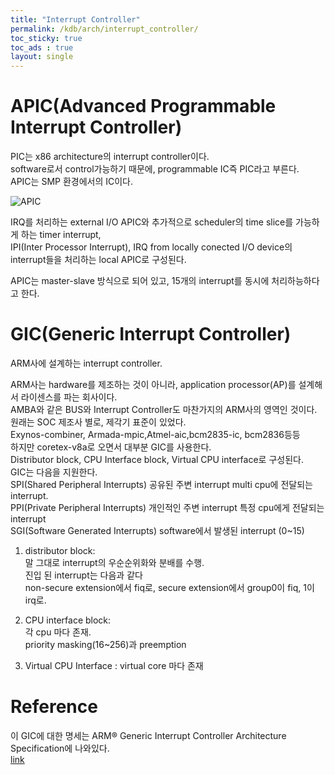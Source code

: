 ```yaml
---
title: "Interrupt Controller"
permalink: /kdb/arch/interrupt_controller/
toc_sticky: true
toc_ads : true
layout: single
---
```

# APIC(Advanced Programmable Interrupt Controller)
PIC는 x86 architecture의 interrupt controller이다.   
software로서 control가능하기 때문에, programmable IC즉 PIC라고 부른다.   
APIC는 SMP 환경에서의 IC이다.   

![APIC](https://devdevil1901.github.io/assets/images/arch_ic_1_apic.png)

IRQ를 처리하는 external I/O APIC와 추가적으로 scheduler의 time slice를 가능하게 하는 timer interrupt,      
IPI(Inter Processor Interrupt), IRQ from locally conected I/O device의 interrupt들을 처리하는 local APIC로 구성된다.   

APIC는 master-slave 방식으로 되어 있고, 15개의 interrupt를 동시에 처리하능하다고 한다.   

# GIC(Generic Interrupt Controller)
ARM사에 설계하는 interrupt controller.

ARM사는 hardware를 제조하는 것이 아니라, application processor(AP)를 설계해서 라이센스를 파는 회사이다.   
AMBA와 같은 BUS와 Interrupt Controller도 마찬가지의 ARM사의 영역인 것이다.   
원래는 SOC 제조사 별로, 제각기 표준이 있었다.   
Exynos-combiner, Armada-mpic,Atmel-aic,bcm2835-ic, bcm2836등등   
하지만 coretex-v8a로 오면서 대부분 GIC를 사용한다.   
Distributor block, CPU Interface block, Virtual CPU interface로 구성된다.   
GIC는 다음을 지원한다.   
SPI(Shared Peripheral Interrupts) 공유된 주변 interrupt multi cpu에 전달되는 interrupt.   
PPI(Private Peripheral Interrupts) 개인적인 주변 interrupt 특정 cpu에게 전달되는 interrupt   
SGI(Software Generated Interrupts) software에서 발생된 interrupt (0~15)   

1. distributor block:   
말 그대로 interrupt의 우순순위화와 분배를 수행.   
진입 된 interrupt는 다음과 같다   
non-secure extension에서 fiq로, secure extension에서 group0이 fiq, 1이 irq로.   

2. CPU interface block:   
각 cpu 마다 존재.   
priority masking(16~256)과 preemption   

3. Virtual CPU Interface : 
virtual core 마다 존재   



# Reference
이 GIC에 대한 명세는 ARM® Generic Interrupt Controller Architecture Specification에 나와있다.   
[link](https://static.docs.arm.com/ihi0069/d/IHI0069D_gic_architecture_specification.pdf)
